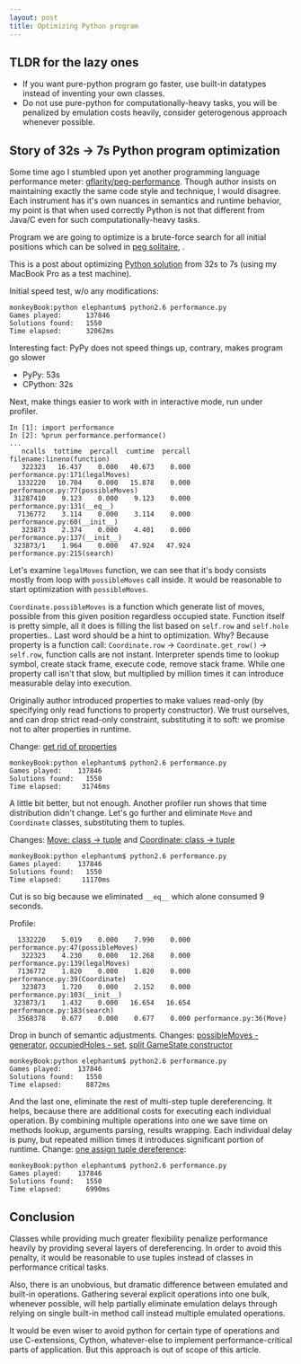 ```yaml
---
layout: post
title: Optimizing Python program
---
```


TLDR for the lazy ones
---

* If you want pure-python program go faster, use built-in
datatypes instead of inventing your own classes.
* Do not use pure-python for computationally-heavy tasks, you
will be penalized by emulation costs heavily, consider geterogenous
approach whenever possible.

Story of 32s &rarr; 7s Python program optimization
---

Some time ago I stumbled upon yet another programming language
performance meter: [gflarity/peg-performance][]. Though author insists
on maintaining exactly the same code style and technique, I would
disagree. Each instrument has it's own nuances in semantics and
runtime behavior, my point is that when used correctly Python is not
that different from Java/C even for such computationally-heavy
tasks.

Program we are going to optimize is a brute-force search for all
initial positions which can be solved in [peg solitaire][], .

This is a post about optimizing [Python solution][] from 32s to 7s
(using my MacBook Pro as a test machine).

[Python solution]: https://github.com/gflarity/peg-performance/tree/master/src/main/python
[gflarity/peg-performance]: https://github.com/gflarity/peg-performance
[peg solitaire]: http://en.wikipedia.org/wiki/Peg_solitaire

Initial speed test, w/o any modifications:

    monkeyBook:python elephantum$ python2.6 performance.py
    Games played:      137846
    Solutions found:   1550
    Time elapsed:      32062ms

Interesting fact: PyPy does not speed things up, contrary, makes
program go slower

* PyPy: 53s
* CPython: 32s

Next, make things easier to work with in interactive mode, run under profiler.

    In [1]: import performance
    In [2]: %prun performance.performance()
    ...
       ncalls  tottime  percall  cumtime  percall filename:lineno(function)
       322323   16.437    0.000   40.673    0.000 performance.py:171(legalMoves)
      1332220   10.704    0.000   15.878    0.000 performance.py:77(possibleMoves)
     31287410    9.123    0.000    9.123    0.000 performance.py:131(__eq__)
      7136772    3.114    0.000    3.114    0.000 performance.py:60(__init__)
       323873    2.374    0.000    4.401    0.000 performance.py:137(__init__)
     323873/1    1.964    0.000   47.924   47.924 performance.py:215(search)

Let's examine `legalMoves` function, we can see that it's body
consists mostly from loop with `possibleMoves` call inside. It would
be reasonable to start optimization with `possibleMoves`.

`Coordinate.possibleMoves` is a function which generate list of moves,
possible from this given position regardless occupied state. Function
itself is pretty simple, all it does is filling the list based on
`self.row` and `self.hole` properties.. Last word should be a hint to
optimization. Why? Because property is a function call:
`Coordinate.row` &rarr; `Coordinate.get_row()` &rarr; `self.row`,
function calls are not instant. Interpreter spends time to lookup
symbol, create stack frame, execute code, remove stack frame. While
one property call isn't that slow, but multiplied by million times it
can introduce measurable delay into execution.

Originally author introduced properties to make values read-only (by
specifying only read functions to property constructor). We trust
ourselves, and can drop strict read-only constraint, substituting it
to soft: we promise not to alter properties in runtime.

Change: [get rid of properties](https://github.com/elephantum/peg-performance/commit/e6e56c56a6a54d5ee66757b22c184405acb157ae)

    monkeyBook:python elephantum$ python2.6 performance.py
    Games played:    137846
    Solutions found:   1550
    Time elapsed:     31746ms

A little bit better, but not enough. Another profiler run shows that
time distribution didn't change. Let's go further and eliminate `Move`
and `Coordinate` classes, substituting them to tuples.

Changes: [Move: class -> tuple](https://github.com/elephantum/peg-performance/commit/5d5c47dca432c19a04404a8093739d49132cfcdb) and [Coordinate: class -> tuple](https://github.com/elephantum/peg-performance/commit/d75bb91871c170dfa85ad0773d2f44f57fbbaa63)

    monkeyBook:python elephantum$ python2.6 performance.py
    Games played:    137846
    Solutions found:   1550
    Time elapsed:     11170ms

Cut is so big because we eliminated `__eq__` which alone consumed 9
seconds.

Profile:

      1332220    5.019    0.000    7.990    0.000 performance.py:47(possibleMoves)
       322323    4.230    0.000   12.268    0.000 performance.py:139(legalMoves)
      7136772    1.820    0.000    1.820    0.000 performance.py:39(Coordinate)
       323873    1.720    0.000    2.152    0.000 performance.py:103(__init__)
     323873/1    1.432    0.000   16.654   16.654 performance.py:183(search)
      3568378    0.677    0.000    0.677    0.000 performance.py:36(Move)

Drop in bunch of semantic adjustments. Changes:
[possibleMoves - generator](https://github.com/elephantum/peg-performance/commit/4b5c53cddf782d806b0f69ba7393eecbbd3190a7),
[occupiedHoles - set](https://github.com/elephantum/peg-performance/commit/b4802a016fc9ef01cbb346b33ff97d8b0d69b526),
[split GameState constructor](https://github.com/elephantum/peg-performance/commit/2d804eabbdbe1db3a36d8a84d30fb7a0b32b2a2a)

    monkeyBook:python elephantum$ python2.6 performance.py
    Games played:    137846
    Solutions found:   1550
    Time elapsed:      8872ms

And the last one, eliminate the rest of multi-step tuple
dereferencing. It helps, because there are additional costs for
executing each individual operation. By combining multiple operations
into one we save time on methods lookup, arguments parsing, results
wrapping. Each individual delay is puny, but repeated million times it
introduces significant portion of runtime. Change:
[one assign tuple dereference](https://github.com/elephantum/peg-performance/commit/274542629aabc96f21c5e014c9199967d92bbd72):

    monkeyBook:python elephantum$ python2.6 performance.py
    Games played:    137846
    Solutions found:   1550
    Time elapsed:      6990ms

Conclusion
---

Classes while providing much greater flexibility
penalize performance heavily by providing several layers of
dereferencing. In order to avoid this penalty, it would be reasonable
to use tuples instead of classes in performance critical tasks.

Also, there is an unobvious, but dramatic difference between emulated
and built-in operations. Gathering several explicit operations into
one bulk, whenever possible, will help partially eliminate emulation
delays through relying on single built-in method call instead multiple
emulated operations.

It would be even wiser to avoid python for certain type of operations
and use C-extensions, Cython, whatever-else to implement
performance-critical parts of application. But this approach is out of
scope of this article.
